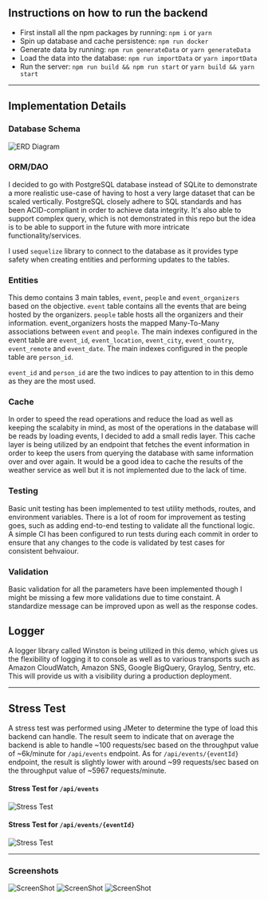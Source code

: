 ## Instructions on how to run the backend
- First install all the npm packages by running: `npm i` or `yarn`
- Spin up database and cache persistence: `npm run docker`
- Generate data by running: `npm run generateData` or `yarn generateData`
- Load the data into the database: `npm run importData` or `yarn importData`
- Run the server: `npm run build && npm run start` or `yarn build && yarn start`

---

## Implementation Details

### Database Schema
![ERD Diagram](docs/ERD.png)

### ORM/DAO
I decided to go with PostgreSQL database instead of SQLite to demonstrate a more realistic use-case of having to host a very large dataset that can be scaled vertically. PostgreSQL closely adhere to SQL standards and has been ACID-compliant in order to achieve data integrity. It's also able to support complex query, which is not demonstrated in this repo but the idea is to be able to support in the future with more intricate functionality/services.

I used `sequelize` library to connect to the database as it provides type safety when creating entities and performing updates to the tables.

### Entities
This demo contains 3 main tables, `event`, `people` and `event_organizers` based on the objective. `event` table contains all the events that are being hosted by the organizers. `people` table hosts all the organizers and their information. event_organizers hosts the mapped Many-To-Many associations between `event` and `people`. The main indexes configured in the event table are `event_id`, `event_location`, `event_city`, `event_country`, `event_remote` and `event_date`. The main indexes configured in the people table are `person_id`.

`event_id` and `person_id` are the two indices to pay attention to in this demo as they are the most used.

### Cache
In order to speed the read operations and reduce the load as well as keeping the scalabity in mind, as most of the operations in the database will be reads by loading events, I decided to add a small redis layer. This cache layer is being utilized by an endpoint that fetches the event information in order to keep the users from querying the database with same information over and over again. It would be a good idea to cache the results of the weather service as well but it is not implemented due to the lack of time.

### Testing
Basic unit testing has been implemented to test utility methods, routes, and environment variables. There is a lot of room for improvement as testing goes, such as adding end-to-end testing to validate all the functional logic. A simple CI has been configured to run tests during each commit in order to ensure that any changes to the code is validated by test cases for consistent behvaiour. 

### Validation
Basic validation for all the parameters have been implemented though I might be missing a few more validations due to time constaint. A standardize message can be improved upon as well as the response codes.

## Logger
A logger library called Winston is being utilized in this demo, which gives us the flexibility of logging it to console as well as to various transports such as Amazon CloudWatch, Amazon SNS, Google BigQuery, Graylog, Sentry, etc. This will provide us with a visibility during a production deployment. 

---
## Stress Test
A stress test was performed using JMeter to determine the type of load this backend can handle. The result seem to indicate that on average the backend is able to handle ~100 requests/sec based on the throughput value of ~6k/minute for `/api/events` endpoint. As for `/api/events/{eventId}` endpoint, the result is slightly lower with around ~99 requests/sec based on the throughput value of ~5967 requests/minute.

#### Stress Test for `/api/events`
![Stress Test](stress-test/events-list-result.png)

#### Stress Test for `/api/events/{eventId}`
![Stress Test](stress-test/event-details-result.png)

---

### Screenshots
![ScreenShot](docs/ss-1.png)
![ScreenShot](docs/ss-2.png)
![ScreenShot](docs/ss-3.png)
